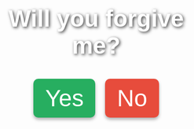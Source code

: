 <!DOCTYPE html>
<html lang="en">
<head>
  <meta charset="UTF-8">
  <meta name="viewport" content="width=device-width, initial-scale=1">
  <title>Forgive Me?</title>
  <style>
    body {
      margin: 0;
      padding: 0;
      height: 100vh;
      background: transparent;
      display: flex;
      flex-direction: column;
      align-items: center;
      justify-content: center;
      font-family: 'Poppins', sans-serif;
      text-align: center;
      overflow: hidden;
    }

    .background {
      position: fixed;
      top: 0;
      left: 0;
      width: 100%;
      height: 100%;
      background: url('https://images.unsplash.com/photo-1444703686981-a3abbc4d4fe3?auto=compress&cs=tinysrgb&dpr=2&h=750&w=1260') no-repeat center center/cover;
      opacity: 0;
      animation: fadeIn 2s forwards;
      z-index: -1;
    }

    @keyframes fadeIn {
      to {
        opacity: 1;
      }
    }

    h1 {
      color: #fff;
      margin-bottom: 40px;
      padding: 0 20px;
      font-size: 5vw;
      max-width: 90%;
      text-shadow: 2px 2px 6px rgba(0,0,0,0.8);
    }

    .buttons {
      display: flex;
      gap: 20px;
    }

    button {
      font-size: 5vw;
      padding: 12px 24px;
      min-width: 100px;
      border: none;
      border-radius: 10px;
      cursor: pointer;
      transition: 0.3s ease;
      box-shadow: 0 4px 6px rgba(0,0,0,0.3);
      z-index: 1;
    }

    #yes {
      background-color: #27ae60;
      color: #fff;
    }

    #no {
      background-color: #e74c3c;
      color: #fff;
    }

    .thank-you {
      display: flex;
      flex-direction: column;
      align-items: center;
      justify-content: center;
      text-align: center;
      height: 100vh;
      padding: 20px;
      color: #fff;
    }

    .thank-message {
      font-size: 6vw;
      text-shadow: 2px 2px 6px rgba(0,0,0,0.8);
      background: linear-gradient(45deg, #ff9a9e, #fad0c4, #fbc2eb, #a1c4fd);
      -webkit-background-clip: text;
      -webkit-text-fill-color: transparent;
      opacity: 0;
    }

    @keyframes textFade {
      from { opacity: 0; transform: translateY(20px); }
      to { opacity: 1; transform: translateY(0); }
    }
  </style>
</head>
<body>

  <div class="background" id="background"></div>

  <h1>Will you forgive me?</h1>

  <div class="buttons">
    <button id="yes">Yes</button>
    <button id="no">No</button>
  </div>

  <script>
    const noBtn = document.getElementById('no');
    const yesBtn = document.getElementById('yes');
    const background = document.getElementById('background');

    let yesBtnSize = 5; // initial font size in vw

    function growYesButton() {
      yesBtnSize += 2;
      yesBtn.style.fontSize = `${yesBtnSize}vw`;
      yesBtn.style.padding = `${12 + yesBtnSize}px ${24 + yesBtnSize}px`;

      if (yesBtnSize >= 30) {
        noBtn.style.display = 'none';
      }
    }

    noBtn.addEventListener('click', growYesButton);

    yesBtn.addEventListener('click', () => {
      // Change background to tulip garden
      background.style.backgroundImage = "url('https://images.unsplash.com/photo-1612369473565-63cbec9cf15e?auto=compress&cs=tinysrgb&dpr=2&h=750&w=1260')";

      // Replace content with just background and empty thank-you container
      document.body.innerHTML = `
        <div class="background" style="background: url('https://images.unsplash.com/photo-1612369473565-63cbec9cf15e?auto=compress&cs=tinysrgb&dpr=2&h=750&w=1260') no-repeat center center/cover; position:fixed; top:0; left:0; width:100%; height:100%; z-index:-1;"></div>
        <div class="thank-you">
          <div id="line1" class="thank-message"></div>
          <div id="line2" class="thank-message"></div>
          <div id="line3" class="thank-message"></div>
        </div>
      `;

      // After short delays, show each line
      setTimeout(() => {
        const line1 = document.getElementById('line1');
        line1.innerText = "I knew you'd forgive me.";
        line1.style.animation = "textFade 2s ease forwards";
      }, 500);

      setTimeout(() => {
        const line2 = document.getElementById('line2');
        line2.innerText = "You are my precious sunshine.";
        line2.style.animation = "textFade 2s ease forwards";
      }, 2000);

      setTimeout(() => {
        const line3 = document.getElementById('line3');
        line3.innerText = "I love you more than words can say.";
        line3.style.animation = "textFade 2s ease forwards";
      }, 4000);
    });
  </script>

</body>
</html>
